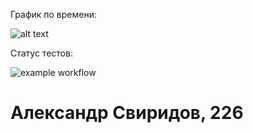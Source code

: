 График по времени:

![alt text](https://i.imgur.com/Nkrlc7B.png)

Статус тестов:

![example workflow]([[https://github.com/alex76x76/TP2/blob/main/.github/workflows/yml.yml]](https://github.com/alex76x76/TP2/blob/main/.github/workflows/yml.yml))


# Александр Свиридов, 226
